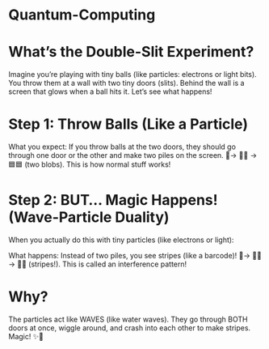 # Quantum-Computing
# What’s the Double-Slit Experiment?
Imagine you’re playing with tiny balls (like particles: electrons or light bits). You throw them at a wall with two tiny doors (slits). Behind the wall is a screen that glows when a ball hits it. Let’s see what happens!
# Step 1: Throw Balls (Like a Particle)
 What you expect:
If you throw balls at the two doors, they should go through one door or the other and make two piles on the screen.
🎯→ 🚪🚪 → 🟦🟦 (two blobs).
This is how normal stuff works!
# Step 2: BUT… Magic Happens! (Wave-Particle Duality)
 When you actually do this with tiny particles (like electrons or light):

 What happens: Instead of two piles, you see stripes (like a barcode)!
🎯→ 🚪🚪 → 🌈🌈 (stripes!).
This is called an interference pattern!

# Why?
The particles act like WAVES (like water waves). They go through BOTH doors at once, wiggle around, and crash into each other to make stripes. Magic! ✨🌊
